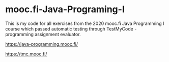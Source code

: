 # mooc.fi-Java-Programing-I

This is my code for all exercises from the 2020 mooc.fi Java Programming I course which passed automatic testing through TestMyCode - programming assignment evaluator.

https://java-programming.mooc.fi/

https://tmc.mooc.fi/
